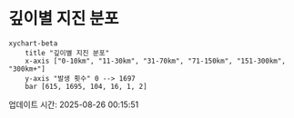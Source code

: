 # 깊이별 지진 분포

```mermaid
xychart-beta
    title "깊이별 지진 분포"
    x-axis ["0-10km", "11-30km", "31-70km", "71-150km", "151-300km", "300km+"]
    y-axis "발생 횟수" 0 --> 1697
    bar [615, 1695, 104, 16, 1, 2]
```

업데이트 시간: 2025-08-26 00:15:51
